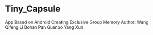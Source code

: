 # Tiny_Capsule
App Based on Android Creating Exclusive Group Memory
Author: Wang Qifeng  Li Bohan  Pan Guanbo  Yang Xun
